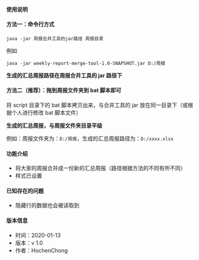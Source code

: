 #### 使用说明

#### 方法一：命令行方式

```
java -jar 周报合并工具的jar路径 周报目录
```

例如

```
java -jar weekly-report-merge-tool-1.0-SNAPSHOT.jar D:/周报
```

**生成的汇总周报路径在周报合并工具的 jar 路径下**



#### 方法二（推荐）：拖到周报文件夹到 bat 脚本即可

将 script 目录下的 bat 脚本拷贝出来，与合并工具的 jar 放在同一目录下（或根据个人进行修改 bat 脚本文件）

**生成的汇总周报，与周报文件夹目录平级**

例如：周报文件夹为：```D:/周报```，生成的汇总周报路径为：```D:/xxxx.xlsx```



#### 功能介绍

* 将大家的周报合并成一份新的汇总周报（路径根据方法的不同有所不同）
* 样式已设置



#### 已知存在的问题

* 隐藏行的数据也会被读取到



#### 版本信息

* 时间：2020-01-13
* 版本：v 1.0 
* 作者：HochenChong